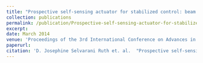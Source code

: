 ```yaml
---
title: "Prospective self-sensing actuator for stabilized control: beam balancing ball driven by shape memory alloy"
collection: publications
permalink: /publication/Prospective-self-sensing-actuator-for-stabilized-control-beam-balancing-ball-driven-by-shape-memory-alloy
excerpt: 
date: March 2014
venue: 'Proceedings of the 3rd International Conference on Advances in Control and Optimization of Dynamical Systems ACODS'
paperurl: 
citation: 'D. Josephine Selvarani Ruth et. al.  "Prospective self-sensing actuator for stabilized control: beam balancing ball driven by shape memory alloy", <i>Proceedings of the 3rd International Conference on Advances in Control and Optimization of Dynamical Systems ACODS 2014</i>, IIT Kanpur, 13-15 March 2014, 577–584. <i>IFAC-PapersOnline</i> ISBN:978-3-902823-60-1 '
---
```


